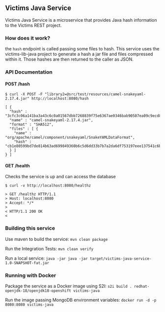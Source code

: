 ## Victims Java Service

Victims Java Service is a microservice that provides Java hash information to the Victims REST project. 

### How does it work?

the `hash` endpoint is called passing some files to hash. This service uses the victims-lib-java project to generate a hash a jar file and files compressed within it. Those hashes are then returned to the caller as JSON.

### API Documentation

#### POST /hash 

```
$ curl -X POST -F "library2=@src/test/resources/camel-snakeyaml-2.17.4.jar" http://localhost:8080/hash

[ {
  "hash" : "3cfc3c06a141ba3a43c6c0a01567dbb7268839f75e6367ae0346bab90507ea09c9ecd829ecec3f030ed727c0beaa09da8c08835a8ddc27054a03f800fa049a0a",
  "name" : "camel-snakeyaml-2.17.4.jar",
  "format" : "SHA512",
  "files" : [ {
    "name" : "org/apache/camel/component/snakeyaml/SnakeYAMLDataFormat",
    "hash" : "cb1e80599bd7de814b63ad699849360b6c5d6dd33b7b7a2da6df753197eee137541c6bfde704c5ab8521e6b7dfb436d57f102f369fc0af36738668e4d1d0ff55"
  } ]
} ]
```


#### GET /health

Checks the service is up and can access the database

```
$ curl -v http://localhost:8080/healthz

> GET /healthz HTTP/1.1
> Host: localhost:8080
> Accept: */*
> 
< HTTP/1.1 200 OK
< 

```

### Building this service

Use maven to build the service:
`mvn clean package`

Run the Integration Tests:
`mvn clean verify`

Run a local service:
`java -jar java -jar target/victims-java-service-1.0-SNAPSHOT-fat.jar`

### Running with Docker

Package the service as a Docker image using S2I:
`s2i build . redhat-openjdk-18/openjdk18-openshift victims-java`

Run the image passing MongoDB environment variables:
`docker run -d -p 8080:8080 victims-java`

